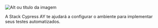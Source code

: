 ![Alt ou título da imagem](https://stackspot.com/_next/static/media/logo.1afc06ea.svg?w=256&q=75)

A Stack Cypress AY te ajudará a configurar o ambiente para implementar seus testes automatizados.





